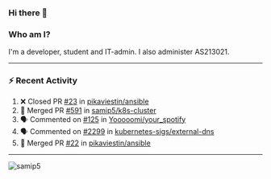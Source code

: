 ### Hi there 👋

### Who am I?
I'm a developer, student and IT-admin. I also administer AS213021.

---
### :zap: Recent Activity
<!--START_SECTION:activity-->
1. ❌ Closed PR [#23](https://github.com/pikaviestin/ansible/pull/23) in [pikaviestin/ansible](https://github.com/pikaviestin/ansible)
2. 🎉 Merged PR [#591](https://github.com/samip5/k8s-cluster/pull/591) in [samip5/k8s-cluster](https://github.com/samip5/k8s-cluster)
3. 🗣 Commented on [#125](https://github.com/Yooooomi/your_spotify/issues/125) in [Yooooomi/your_spotify](https://github.com/Yooooomi/your_spotify)
4. 🗣 Commented on [#2299](https://github.com/kubernetes-sigs/external-dns/issues/2299) in [kubernetes-sigs/external-dns](https://github.com/kubernetes-sigs/external-dns)
5. 🎉 Merged PR [#22](https://github.com/pikaviestin/ansible/pull/22) in [pikaviestin/ansible](https://github.com/pikaviestin/ansible)
<!--END_SECTION:activity-->
---

<img align="center" src="https://github-readme-stats.vercel.app/api?username=samip5&show_icons=true" alt="samip5" />
